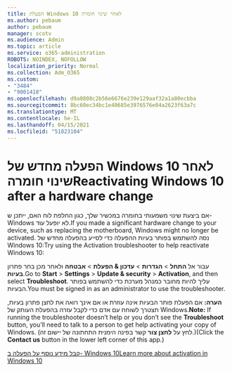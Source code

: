```yaml
---
title: הפעלת Windows 10 לאחר שינוי חומרה
ms.author: pebaum
author: pebaum
manager: scotv
ms.audience: Admin
ms.topic: article
ms.service: o365-administration
ROBOTS: NOINDEX, NOFOLLOW
localization_priority: Normal
ms.collection: Adm_O365
ms.custom:
- "3484"
- "9001418"
ms.openlocfilehash: d9a0808c2b56e6676e239e129aaf32a1a80ecbba
ms.sourcegitcommit: 8bc60ec34bc1e40685e3976576e04a2623f63a7c
ms.translationtype: MT
ms.contentlocale: he-IL
ms.lasthandoff: 04/15/2021
ms.locfileid: "51823104"
---
```

# <a name="reactivating-windows-10-after-a-hardware-change"></a><span data-ttu-id="d87a8-102">הפעלה מחדש של Windows 10 לאחר שינוי חומרה</span><span class="sxs-lookup"><span data-stu-id="d87a8-102">Reactivating Windows 10 after a hardware change</span></span>

<span data-ttu-id="d87a8-103">אם ביצעת שינוי משמעותי בחומרה במכשיר שלך, כגון החלפת לוח האם, ייתכן ש- Windows לא יופעל עוד.</span><span class="sxs-lookup"><span data-stu-id="d87a8-103">If you made a significant hardware change to your device, such as replacing the motherboard, Windows might no longer be activated.</span></span> <span data-ttu-id="d87a8-104">נסה להשתמש בפותר בעיות ההפעלה כדי לסייע בהפעלה מחדש של Windows 10:</span><span class="sxs-lookup"><span data-stu-id="d87a8-104">Try using the Activation troubleshooter to help reactivate Windows 10:</span></span>

<span data-ttu-id="d87a8-105">עבור אל **התחל**  >  **הגדרות**  >  **עדכון & הפעלת**  >  **אבטחה** ולאחר מכן בחר פתרון **בעיות**.</span><span class="sxs-lookup"><span data-stu-id="d87a8-105">Go to **Start** > **Settings** > **Update & security** > **Activation**, and then select **Troubleshoot**.</span></span> <span data-ttu-id="d87a8-106">עליך להיות מחובר כמנהל מערכת כדי להשתמש בפותר הבעיות.</span><span class="sxs-lookup"><span data-stu-id="d87a8-106">You must be signed in as an administrator to use the troubleshooter.</span></span>

<span data-ttu-id="d87a8-107">**הערה:** אם הפעלת פותר הבעיות אינה עוזרת או אם  אינך רואה את לחצן פתרון בעיות, תצטרך לשוחח עם אדם כדי לקבל עזרה בהפעלת העותק של Windows.</span><span class="sxs-lookup"><span data-stu-id="d87a8-107">**Note:** If running the troubleshooter doesn’t help or you don’t see the **Troubleshoot** button, you’ll need to talk to a person to get help activating your copy of Windows.</span></span> <span data-ttu-id="d87a8-108">(לחץ על **לחצן צור** קשר בפינה הימנית התחתונה של יישום זה.)</span><span class="sxs-lookup"><span data-stu-id="d87a8-108">(Click the **Contact us** button in the lower left corner of this app.)</span></span>

[<span data-ttu-id="d87a8-109">קבל מידע נוסף על הפעלה ב- Windows 10</span><span class="sxs-lookup"><span data-stu-id="d87a8-109">Learn more about activation in Windows 10</span></span>](https://support.microsoft.com/help/12440/windows-10-activate)
